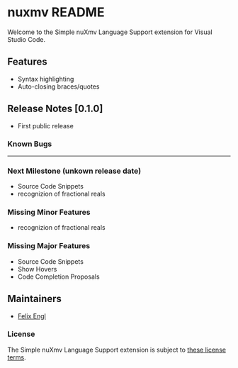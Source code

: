 # nuxmv README

Welcome to the Simple nuXmv Language Support extension for Visual Studio Code.

## Features

* Syntax highlighting
* Auto-closing braces/quotes

## Release Notes [0.1.0]

* First public release

### Known Bugs
------

### Next Milestone (unkown release date)
- Source Code Snippets
- recognizion of fractional reals

### Missing Minor Features
- recognizion of fractional reals

### Missing Major Features
- Source Code Snippets
- Show Hovers
- Code Completion Proposals

## Maintainers

- [Felix Engl](https://github.com/FelixEngl)

### License
The Simple nuXmv Language Support extension is subject to [these license terms](https://github.com/FelixEngl/SimpleNuxmvLanguageSupport/blob/master/LICENCE.txt).